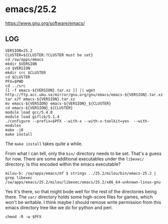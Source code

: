 emacs/25.2
==========

<https://www.gnu.org/software/emacs/>

LOG
---

    VERSION=25.2
    CLUSTER=${CLUSTER:?CLUSTER must be set}
    cd /sw/apps/emacs
    mkdir $VERSION
    cd $VERSION
    mkdir src $CLUSTER
    cd $CLUSTER
    PFX=$PWD
    cd ../src
    [[ -f emacs-${VERSION}.tar.xz ]] || wget http://ftp.acc.umu.se/mirror/gnu.org/gnu/emacs/emacs-${VERSION}.tar.xz
    tar xJf emacs-${VERSION}.tar.xz 
    mv emacs-${VERSION} emacs-${VERSION}_${CLUSTER}
    cd emacs-${VERSION}_${CLUSTER}
    module load gcc/5.4.0
    module load giflib/5.1.4
    ./configure --prefix=$PFX --with-x --with-x-toolkit=yes  --with-modules 
    make -j8
    make install

The `make install` takes quite a while.

From what I can tell, only the `bin/` directory needs to be set.  That's a
guess for now.  There are some additional executables under the `libexec/`
directory.  Is this encoded within the emacs executable?

    milou-b: /sw/apps/emacs/mf $ strings ../25.2/milou/bin/emacs-25.2 | grep libexec
    /sw/apps/emacs/25.2/milou/libexec/emacs/25.2/x86_64-unknown-linux-gnu

Yes it's there, so that might bode well for the rest of the directories being
there.  The `var/` directory holds some high-score files for games, which won't
be writable.  I think maybe I should remove write permission from this emacs
directory tree like we do for python and perl.

    chmod -R -w $PFX

